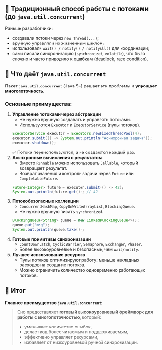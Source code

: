 ## 🔹 Традиционный способ работы с потоками (до `java.util.concurrent`)
Раньше разработчики:
- создавали потоки через `new Thread(...)`;
- вручную управляли их жизненным циклом;
- использовали `wait() / notify() / notifyAll()` для координации;
- сами писали синхронизацию (`synchronized`, `volatile`), что было сложно и часто приводило к ошибкам (deadlock, race condition).
## 🔹 Что даёт `java.util.concurrent`
Пакет **`java.util.concurrent`** (Java 5+) решает эти проблемы и **упрощает многопоточность**.
### Основные преимущества:
1. **Управление потоками через абстракции**
    - Не нужно вручную создавать и управлять потоками.
    - Используются `Executor` и `ExecutorService` (пулы потоков).
    ```java
    ExecutorService executor = Executors.newFixedThreadPool(4);
    executor.submit(() -> System.out.println("Асинхронная задача"));
    executor.shutdown();
    ```
    ✅ Потоки переиспользуются, а не создаются каждый раз.
2. **Асинхронные вычисления с результатом**
    - Вместо `Runnable` можно использовать `Callable`, который возвращает результат.
    - Возврат значения и контроль задачи через `Future` или `CompletableFuture`.
    ```java
    Future<Integer> future = executor.submit(() -> 42);
    System.out.println(future.get()); // 42
    ```
3. **Потокобезопасные коллекции**
    - `ConcurrentHashMap`, `CopyOnWriteArrayList`, `BlockingQueue`.
    - Не нужно вручную писать `synchronized`.
    ```java
    BlockingQueue<String> queue = new LinkedBlockingQueue<>();
    queue.put("msg");
    System.out.println(queue.take());
    ```
 4. **Готовые примитивы синхронизации**
    - `CountDownLatch`, `CyclicBarrier`, `Semaphore`, `Exchanger`, `Phaser`.
    - Более высокоуровневые и безопасные, чем `wait/notify`.
 5. **Лучшее использование ресурсов**
    - Пулы потоков оптимизируют работу: меньше накладных расходов на создание потоков.
    - Можно ограничить количество одновременно работающих потоков.
## 🔹 Итог
**Главное преимущество `java.util.concurrent`**:
> Оно предоставляет **готовый высокоуровневый фреймворк для работы с многопоточностью**, который:
> - уменьшает количество ошибок,
> - делает код более читаемым и поддерживаемым,
> - эффективно управляет ресурсами,
> - избавляет от низкоуровневой ручной синхронизации.